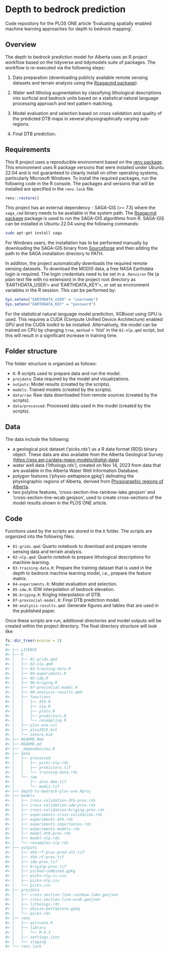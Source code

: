 
<!-- README.md is generated from README.Rmd. Please edit that file -->

# Depth to bedrock prediction

Code repository for the PLOS ONE article ‘Evaluating spatially enabled
machine learning approaches for depth to bedrock mapping’.

## Overview

The depth to bedrock prediction model for Alberta uses an R project
workflow based on the tidyverse and tidymodels suite of packages. The
workflow is re-executed via the following steps:

1.  Data preparation (downloading publicly available remote sensing
    datasets and terrain analysis using the [Rsagacmd
    package](https://cran.r-project.org/package=Rsagacmd)).

2.  Water well litholog augmentation by classifying lithological
    descriptions into surficial and bedrock units based on a statistical
    natural language processing approach and text pattern matching.

3.  Model evaluation and selection based on cross validation and quality
    of the predicted DTB maps in several physiographically varying
    sub-regions.

4.  Final DTB prediction.

## Requirements

This R project uses a reproducible environment based on the [renv
package](https://rstudio.github.io/renv/articles/renv.html). This
environment uses R package versions that were installed under Ubuntu
22.04 and is not guaranteed to cleanly install on other operating
systems, particularly Microsoft Windows. To install the required
packages, run the following code in the R console. The packages and
versions that will be installed are specified in the `renv.lock` file.

``` r
renv::restore()
```

This project has an external dependency - SAGA-GIS (\>= 7.3) where the
`saga_cmd` binary needs to be available in the system path. The
[Rsagacmd package](https://cran.r-project.org/package=Rsagacmd) package
is used to run the SAGA-GIS algorithms from R. SAGA-GIS can be installed
in Ubuntu 22.04 using the following commands:

``` bash
sudo apt-get install saga
```

For Windows users, the installation has to be performed manually by
downloading the SAGA-GIS binary from
[Sourceforge](https://sourceforge.net/projects/saga-gis/) and then
adding the path to the SAGA installation directory to PATH.

In addition, the project automatically downloads the required remote
sensing datasets. To download the MODIS data, a free NASA Earthdata
login is required. The login credentials need to be set in a `.Renviron`
file (a plain text file with no extension) in the project root directory
as ‘EARTHDATA_USER’=<username> and ‘EARTHDATA_KEY’=<password>, or set as
environment variables in the R session. This can be performed by:

``` r
Sys.setenv("EARTHDATA_USER" = "username")
Sys.setenv("EARTHDATA_KEY" = "password")
```

For the statistical natural language model prediction, XGBoost using GPU
is used. This requires a CUDA (Compute Unified Device Architecture)
enabled GPU and the CUDA toolkit to be installed. Alternatively, the
model can be trained on CPU by changing `tree_method` = ‘hist’ in the
`02-nlp.qmd` script, but this will result in a significant increase in
training time.

## Folder structure

The folder structure is organized as follows:

- `R`: R scripts used to prepare data and run the model.
- `projdata`: Data required by the model and visualizations.
- `outputs`: Model results (created by the scripts).
- `models`: Trained models (created by the scripts).
- `data/raw`: Raw data downloaded from remote sources (created by the
  scripts).
- `data/processed`: Processed data used in the model (created by the
  scripts).

## Data

The data include the following:

- a geological pick dataset (‘picks.rds’) as a R data format (RDS)
  binary object. These data are also available from the Alberta
  Geological Survey (<https://ags.aer.ca/data-maps-models/digital-data>)
- water well data (‘lithologs.rds’), created on Nov 14, 2023 from data
  that are available in the Alberta Water Well Information Database.
- polygon features (‘physio-pettapiece.gpkg’) delinating the
  physiographic regions of Alberta, derived from [Physiographic regions
  of
  Alberta](https://open.alberta.ca/publications/physiographic-subdivisions-of-alberta).
- two polyline features, ‘cross-section-line-rainbow-lake.geojson’ and
  ‘cross-section-line-wcab.geojson’, used to create cross-sections of
  the model results shown in the PLOS ONE article.

## Code

Functions used by the scripts are stored in the `R` folder. The scripts
are organized into the following files:

- `01-grids.qmd`: Quarto notebook to download and prepare remote sensing
  data and terrain analysis.
- `02-nlp.qmd`: Quarto notebok to prepare lithological descriptions for
  machine learning.
- `03-training-data.R`: Prepare the training dataset that is used in the
  depth to bedrock machine learning model, i.e., prepare the feature
  matrix.
- `04-experiments.R`: Model evaluation and selection.
- `05-idw.R`: IDW interpolation of bedrock elevation.
- `06-kriging.R`: Kriging interpolation of DTB.
- `07-provincial-model.R`: Final DTB prediction model.
- `08-analysis-results.qmd`: Generate figures and tables that are used
  in the published paper.

Once these scripts are run, additional directories and model outputs
will be created within the project directory. The final directory
structure will look like:

``` r
fs::dir_tree(recurse = 2)
#> .
#> ├── LICENSE
#> ├── R
#> │   ├── 01-grids.qmd
#> │   ├── 02-nlp.qmd
#> │   ├── 03-training-data.R
#> │   ├── 04-experiments.R
#> │   ├── 05-idw.R
#> │   ├── 06-kriging.R
#> │   ├── 07-provincial-model.R
#> │   ├── 08-analysis-results.qmd
#> │   ├── functions
#> │   │   ├── dtb.R
#> │   │   ├── nlp.R
#> │   │   ├── plots.R
#> │   │   ├── predictors.R
#> │   │   └── resampling.R
#> │   ├── plos-one.csl
#> │   ├── plos2015.bst
#> │   └── zotero.bib
#> ├── README.Rmd
#> ├── README.md
#> ├── _dependencies.R
#> ├── data
#> │   ├── processed
#> │   │   ├── picks-nlp.rds
#> │   │   ├── predictors.tif
#> │   │   └── training-data.rds
#> │   └── raw
#> │       ├── alos-dem.tif
#> │       └── modis.tif
#> ├── depth-to-bedrock-plos-one.Rproj
#> ├── models
#> │   ├── cross-validation-dtb-prov.rds
#> │   ├── cross-validation-idw-prov.rds
#> │   ├── cross-validation-kriging-prov.rds
#> │   ├── experiments-cross-validation.rds
#> │   ├── experiments-dtb.rds
#> │   ├── experiments-importances.rds
#> │   ├── experiments-models.rds
#> │   ├── model-dtb-prov.rds
#> │   ├── model-nlp.rds
#> │   └── resamples-nlp.rds
#> ├── outputs
#> │   ├── dtb-rf-prov-pred-int.tif
#> │   ├── dtb-rf-prov.tif
#> │   ├── idw-prov.tif
#> │   ├── kriging-prov.tif
#> │   ├── picked-combined.gpkg
#> │   ├── picks-nlp-cv.csv
#> │   ├── picks-nlp.csv
#> │   └── picks.csv
#> ├── projdata
#> │   ├── cross-section-line-rainbow-lake.geojson
#> │   ├── cross-section-line-wcab.geojson
#> │   ├── lithologs.rds
#> │   ├── physio-pettapiece.gpkg
#> │   └── picks.rds
#> ├── renv
#> │   ├── activate.R
#> │   ├── library
#> │   │   └── R-4.3
#> │   ├── settings.json
#> │   └── staging
#> └── renv.lock
```
